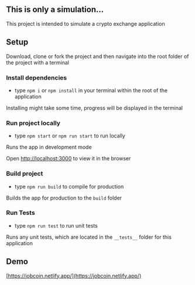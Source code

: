 ## This is only a simulation...

This project is intended to simulate a crypto exchange application

## Setup

Download, clone or fork the project and then navigate into the root folder of the project with a terminal

### Install dependencies

-   type `npm i` or `npm install` in your terminal within the root of the application

Installing might take some time, progress will be displayed in the terminal

### Run project locally

-   type `npm start` or `npm run start` to run locally

Runs the app in development mode

Open [http://localhost:3000](http://localhost:3000) to view it in the browser

### Build project

-   type `npm run build` to compile for production

Builds the app for production to the `build` folder

### Run Tests

-   type `npm run test` to run unit tests

Runs any unit tests, which are located in the `__tests__` folder for this application

## Demo

[https://jobcoin.netlify.app/](https://jobcoin.netlify.app/)
